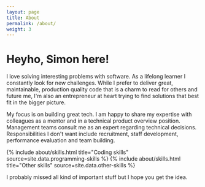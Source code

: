 ```yaml
---
layout: page
title: About
permalink: /about/
weight: 3
---
```


# Heyho, Simon here!

I love solving interesting problems with software. As a lifelong learner I
constantly look for new challenges. While I prefer to deliver great,
maintainable, production quality code that is a charm to read for others and
future me, I'm also an entrepreneur at heart trying to find solutions that best
fit in the bigger picture.

My focus is on building great tech. I am happy to share my expertise with
colleagues as a mentor and in a technical product overview position. Management
teams consult me as an expert regarding technical decisions. Responsibilities I
don't want include recruitment, staff development, performance evaluation and
team building.

<div class="row">
{% include about/skills.html title="Coding skills" source=site.data.programming-skills %}
{% include about/skills.html title="Other skills" source=site.data.other-skills %}
</div>

I probably missed all kind of important stuff but I hope you get the idea.

